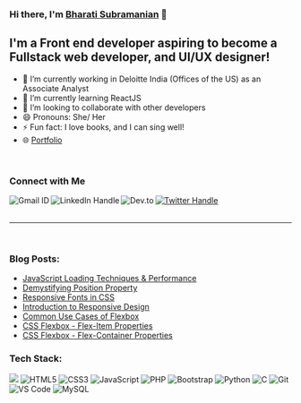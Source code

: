 ### Hi there, I'm [Bharati Subramanian](https://bharati-portfolio.netlify.app/index.html) 👋

<!--
**bharati-21/bharati-21** is a ✨ _special_ ✨ repository because its `README.md` (this file) appears on your GitHub profile.

Here are some ideas to get you started:

- 🔭 I’m currently working on ...
- 🌱 I’m currently learning ...
- 👯 I’m looking to collaborate on ...
- 🤔 I’m looking for help with ...
- 💬 Ask me about ...
- 📫 How to reach me: ...
- 😄 Pronouns: ...
- ⚡ Fun fact: ...
-->

## I'm a Front end developer aspiring to become a Fullstack web developer, and UI/UX designer!

- 🔭 I’m currently working in Deloitte India (Offices of the US) as an Associate Analyst
- 🌱 I’m currently learning ReactJS
- 👯 I’m looking to collaborate with other developers
- 😄 Pronouns: She/ Her
- ⚡ Fun fact: I love books, and I can sing well!
- 🌐 [Portfolio](https://bharati-portfolio.netlify.app/index.html)

<br />


### Connect with Me
<a href="mailto:bharatisharada@gmail.com">
    <img src="https://img.shields.io/badge/Gmail-D14836?style=for-the-badge&logo=gmail&logoColor=white" alt="Gmail ID" align="left"/>
</a> 
  
<a href="https://www.linkedin.com/in/bharati-subramanian-29734b152/">
    <img src="https://img.shields.io/badge/linkedin-%230077B5.svg?style=for-the-badge&logo=linkedin&logoColor=white" alt="LinkedIn Handle" align="left"/>
</a>
  
<a href="https://twitter.com/_girlwhocodes" target="blank">
    <img src="https://img.shields.io/badge/Twitter-%231DA1F2.svg?style=for-the-badge&logo=Twitter&logoColor=white" alt="Twitter Handle" />
</a>

<a href="https://dev.to/bharati21">
    <img src="https://img.shields.io/badge/dev.to-0A0A0A?style=for-the-badge&logo=dev.to&logoColor=white" alt="Dev.to" align="left"/>
</a>

<br/>
<br />
<hr />
<br/>

<h3>Blog Posts:</h3>

- [JavaScript Loading Techniques & Performance](https://dev.to/bharati21/javascript-loading-techniques-performance-56lp)
- [Demystifying Position Property](https://dev.to/bharati21/demystifying-position-property-30kd)
- [Responsive Fonts in CSS](https://dev.to/bharati21/responsive-fonts-in-css-m44)
- [Introduction to Responsive Design](https://dev.to/bharati21/introduction-to-responsive-design-35hc)
- [Common Use Cases of Flexbox](https://dev.to/bharati21/common-use-cases-of-css-flexbox-39ek)
- [CSS Flexbox - Flex-Item Properties](https://dev.to/bharati21/css-flexbox-making-layouts-easy-part-2-4ok2)
- [CSS Flexbox - Flex-Container Properties](https://dev.to/bharati21/css-flexbox-making-layout-design-easy-part-1-24l5)


<h3>Tech Stack:</h3>

<p align="left">
<img src="https://img.shields.io/badge/java-%23ED8B00.svg?style=for-the-badge&logo=java&logoColor=white" />

<img src="https://img.shields.io/badge/HTML5-E34F26?style=flat-square&logo=html5&logoColor=white" alt="HTML5" />

<img src="https://img.shields.io/badge/CSS3-1572B6?style=flat-square&logo=css3&logoColor=white" alt="CSS3" />

<img src="https://img.shields.io/badge/JavaScript-F7DF1E?style=flat-square&logo=javascript&logoColor=black" alt="JavaScript" />

<img src="https://img.shields.io/badge/react-%2320232a.svg?style=for-the-badge&logo=react&logoColor=%2361DAFB" alt="PHP" />
  
<img src="https://img.shields.io/badge/Bootstrap-563D7C?style=flat-square&logo=bootstrap&logoColor=white" alt="Bootstrap" />

 <img src="https://img.shields.io/badge/Python-3776AB?style=flat-square&logo=python&logoColor=white" alt="Python" />

<img src="https://img.shields.io/badge/C-00599C?style=flat-square&logo=c&logoColor=white" alt="C" />
  
  
<img src="https://img.shields.io/badge/Git-F05032?style=flat-square&logo=git&logoColor=white" alt="Git" />
  
<img src="https://img.shields.io/badge/Visual_Studio_Code-0078D4?style=flat-square&logo=visual%20studio%20code&logoColor=white" alt="VS Code" />

<img src="https://img.shields.io/badge/MySQL-00000F?style=flat-square&logo=mysql&logoColor=white" alt="MySQL" />
</p>

